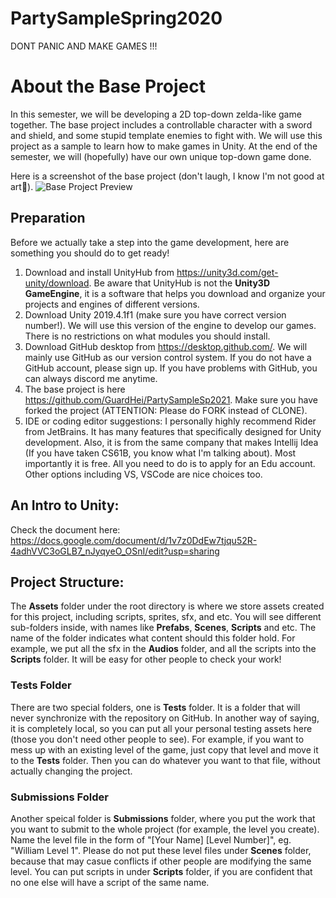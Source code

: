 # PartySampleSpring2020

DONT PANIC AND MAKE GAMES !!!

# About the Base Project

In this semester, we will be developing a 2D top-down zelda-like game together. The base project includes a controllable character with a sword and shield, and some stupid template enemies to fight with. We will use this project as a sample to learn how to make games in Unity. At the end of the semester, we will (hopefully) have our own unique top-down game done.

Here is a screenshot of the base project (don't laugh, I know I'm not good at art👻).
![Base Project Preview](https://i.loli.net/2021/02/27/lKekqcmhtTLdA2n.png)

## Preparation

Before we actually take a step into the game development, here are something you should do to get ready!

1. Download and install UnityHub from https://unity3d.com/get-unity/download. Be aware that UnityHub is not the **Unity3D GameEngine**, it is a software that helps you download and organize your projects and engines of different versions.
2. Download Unity 2019.4.1f1 (make sure you have correct version number!). We will use this version of the engine to develop our games. There is no restrictions on what modules you should install.
3. Download GitHub desktop from https://desktop.github.com/. We will mainly use GitHub as our version control system. If you do not have a GitHub account, please sign up. If you have problems with GitHub, you can always discord me anytime.
4. The base project is here https://github.com/GuardHei/PartySampleSp2021. Make sure you have forked the project (ATTENTION: Please do FORK instead of CLONE).
5. IDE or coding editor suggestions: I personally highly recommend Rider from JetBrains. It has many features that specifically designed for Unity development. Also, it is from the same company that makes Intellij Idea (If you have taken CS61B, you know what I'm talking about). Most importantly it is free. All you need to do is to apply for an Edu account. Other options including VS, VSCode are nice choices too.

## An Intro to Unity:

Check the document here: https://docs.google.com/document/d/1v7z0DdEw7tjqu52R-4adhVVC3oGLB7_nJyqyeO_OSnI/edit?usp=sharing

## Project Structure:

The **Assets** folder under the root directory is where we store assets created for this project, including scripts, sprites, sfx, and etc. You will see different sub-folders inside, with names like **Prefabs**, **Scenes**, **Scripts** and etc. The name of the folder indicates what content should this folder hold. For example, we put all the sfx in the **Audios** folder, and all the scripts into the **Scripts** folder. It will be easy for other people to check your work!

### Tests Folder

There are two special folders, one is **Tests** folder. It is a folder that will never synchronize with the repository on GitHub. In another way of saying, it is completely local, so you can put all your personal testing assets here (those you don't need other people to see). For example, if you want to mess up with an existing level of the game, just copy that level and move it to the **Tests** folder. Then you can do whatever you want to that file, without actually changing the project.

### Submissions Folder

Another speical folder is **Submissions** folder, where you put the work that you want to submit to the whole project (for example, the level you create). Name the level file in the form of "[Your Name] [Level Number]", eg. "William Level 1". Please do not put these level files under **Scenes** folder, because that may casue conflicts if other people are modifying the same level. You can put scripts in under **Scripts** folder, if you are confident that no one else will have a script of the same name.